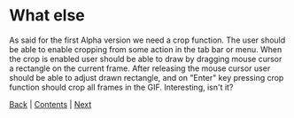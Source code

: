 # What else

As said for the first Alpha version we need a crop function. The user should be able to
enable cropping from some action in the tab bar or menu. When the crop is enabled user
should be able to draw by dragging mouse cursor a rectangle on the current
frame. After releasing the mouse cursor user should be able to adjust drawn
rectangle, and on "Enter" key pressing crop function should crop all frames
in the GIF. Interesting, isn't it?

[Back](10.md) | [Contents](../README.md) | [Next](12.md)
